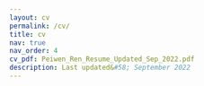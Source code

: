 ```yaml
---
layout: cv
permalink: /cv/
title: cv
nav: true
nav_order: 4
cv_pdf: Peiwen_Ren_Resume_Updated_Sep_2022.pdf
description: Last updated&#58; September 2022
---
```


